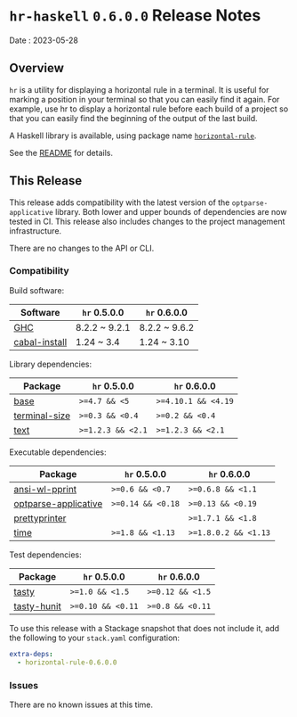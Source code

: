 # `hr-haskell` `0.6.0.0` Release Notes

Date
: 2023-05-28

## Overview

`hr` is a utility for displaying a horizontal rule in a terminal.  It is
useful for marking a position in your terminal so that you can easily find it
again.  For example, use hr to display a horizontal rule before each build of
a project so that you can easily find the beginning of the output of the last
build.

A Haskell library is available, using package name [`horizontal-rule`][].

[`horizontal-rule`]: <https://hackage.haskell.org/package/horizontal-rule>

See the [README][] for details.

[README]: <https://github.com/ExtremaIS/hr-haskell#readme>

## This Release

This release adds compatibility with the latest version of the
`optparse-applicative` library.  Both lower and upper bounds of dependencies
are now tested in CI.  This release also includes changes to the project
management infrastructure.

There are no changes to the API or CLI.

### Compatibility

Build software:

| Software          | `hr` 0.5.0.0  | `hr` 0.6.0.0  |
| ----------------- | ------------- | ------------- |
| [GHC][]           | 8.2.2 ~ 9.2.1 | 8.2.2 ~ 9.6.2 |
| [cabal-install][] | 1.24 ~ 3.4    | 1.24 ~ 3.10   |

Library dependencies:

| Package           | `hr` 0.5.0.0      | `hr` 0.6.0.0        |
| ----------------- | ----------------- | ------------------- |
| [base][]          | `>=4.7 && <5`     | `>=4.10.1 && <4.19` |
| [terminal-size][] | `>=0.3 && <0.4`   | `>=0.2 && <0.4`     |
| [text][]          | `>=1.2.3 && <2.1` | `>=1.2.3 && <2.1`   |

Executable dependencies:

| Package                  | `hr` 0.5.0.0      | `hr` 0.6.0.0         |
| ------------------------ | ----------------- | -------------------- |
| [ansi-wl-pprint][]       | `>=0.6 && <0.7`   | `>=0.6.8 && <1.1`    |
| [optparse-applicative][] | `>=0.14 && <0.18` | `>=0.13 && <0.19`    |
| [prettyprinter][]        |                   | `>=1.7.1 && <1.8`    |
| [time][]                 | `>=1.8 && <1.13`  | `>=1.8.0.2 && <1.13` |

Test dependencies:

| Package         | `hr` 0.5.0.0      | `hr` 0.6.0.0     |
| --------------- | ----------------- | ---------------- |
| [tasty][]       | `>=1.0 && <1.5`   | `>=0.12 && <1.5` |
| [tasty-hunit][] | `>=0.10 && <0.11` | `>=0.8 && <0.11` |

To use this release with a Stackage snapshot that does not include it, add
the following to your `stack.yaml` configuration:

```yaml
extra-deps:
  - horizontal-rule-0.6.0.0
```

[GHC]: <https://www.haskell.org/ghc/>
[cabal-install]: <https://hackage.haskell.org/package/cabal-install>
[base]: <https://hackage.haskell.org/package/base>
[terminal-size]: <https://hackage.haskell.org/package/terminal-size>
[text]: <https://hackage.haskell.org/package/text>
[ansi-wl-pprint]: <https://hackage.haskell.org/package/ansi-wl-pprint>
[optparse-applicative]: <https://hackage.haskell.org/package/optparse-applicative>
[prettyprinter]: <https://hackage.haskell.org/package/prettyprinter>
[time]: <https://hackage.haskell.org/package/time>
[tasty]: <https://hackage.haskell.org/package/tasty>
[tasty-hunit]: <https://hackage.haskell.org/package/tasty-hunit>

### Issues

There are no known issues at this time.
